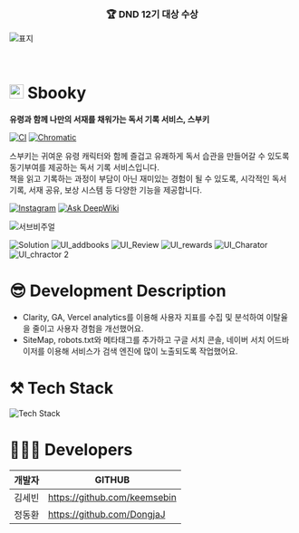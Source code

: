<h3 align='center'> 🏆️ DND 12기 대상 수상 </h3>

![표지](https://github.com/user-attachments/assets/7e5d8dae-7e14-4843-9112-78ce63229667)

<br />

# <img src="https://github.com/user-attachments/assets/5f1f9293-f996-498a-8717-294900c85c42" width="25" /> Sbooky 

**유령과 함께 나만의 서재를 채워가는 독서 기록 서비스, 스부키**

[![CI](https://github.com/dnd-side-project/dnd-12th-9-frontend/actions/workflows/preview-web.yaml/badge.svg)](https://github.com/dnd-side-project/dnd-12th-9-frontend/actions/workflows/preview-web.yaml)
 [![Chromatic](https://github.com/dnd-side-project/dnd-12th-9-frontend/actions/workflows/preview-storybook.yaml/badge.svg)](https://github.com/dnd-side-project/dnd-12th-9-frontend/actions/workflows/preview-storybook.yaml)

스부키는 귀여운 유령 캐릭터와 함께 즐겁고 유쾌하게 독서 습관을 만들어갈 수 있도록 동기부여를 제공하는 독서 기록 서비스입니다.  
책을 읽고 기록하는 과정이 부담이 아닌 재미있는 경험이 될 수 있도록, 시각적인 독서 기록, 서재 공유, 보상 시스템 등 다양한 기능을 제공합니다.

[![Instagram](https://img.shields.io/badge/Instagram-E4405F?style=for-the-badge&logo=instagram&logoColor=white)](https://www.instagram.com/sbook_y/)
[![Ask DeepWiki](https://deepwiki.com/badge.svg)](https://deepwiki.com/dnd-side-project/dnd-12th-9-frontend)

![서브비주얼](https://github.com/user-attachments/assets/1de6fea1-1b57-4939-8e06-42f4d95768be)

![Solution](https://github.com/user-attachments/assets/87ee4bb4-3162-4062-9fd2-ced8467f10aa)
![UI_addbooks](https://github.com/user-attachments/assets/02cad100-ab33-4e02-9cae-9eba044ce4cc)
![UI_Review](https://github.com/user-attachments/assets/146bedc4-54e1-4761-af48-410848fb4136)
![UI_rewards](https://github.com/user-attachments/assets/d4e7d903-2134-404b-a661-987e7ac29fbc)
![UI_Charator](https://github.com/user-attachments/assets/bc896931-fb47-4cf4-ad9c-26b0b8df6683)
![UI_chractor 2](https://github.com/user-attachments/assets/61e34162-210a-4d7f-b971-8fe8bd225b25)

# 😎 Development Description
- Clarity, GA, Vercel analytics를 이용해 사용자 지표를 수집 및 분석하여 이탈율을 줄이고 사용자 경험을 개선했어요.
- SiteMap, robots.txt와 메타태그를 추가하고 구글 서치 콘솔, 네이버 서치 어드바이저를 이용해 서비스가 검색 엔진에 많이 노출되도록 작업했어요. 

# ⚒️ Tech Stack
![Tech Stack](https://github.com/user-attachments/assets/2a095468-0c4d-4267-97c2-3c0ecc37e61b)

# 🧑🏻‍💻 Developers
개발자|GITHUB|
---|---|
김세빈|https://github.com/keemsebin|
정동환|https://github.com/DongjaJ|
